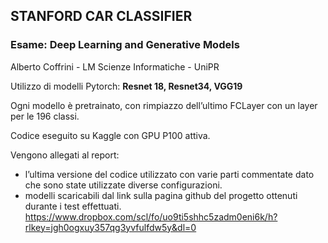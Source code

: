 ## STANFORD CAR CLASSIFIER

### Esame: **Deep Learning and Generative Models**

Alberto Coffrini - LM Scienze Informatiche  - UniPR

Utilizzo di modelli Pytorch: **Resnet 18, Resnet34, VGG19**

Ogni modello è pretrainato, con rimpiazzo dell’ultimo FCLayer con un layer per le 196 classi.

Codice eseguito su Kaggle con GPU P100 attiva.

Vengono allegati al report:

- l’ultima versione del codice utilizzato con varie parti commentate dato che sono state utilizzate diverse configurazioni.
- modelli scaricabili dal link sulla pagina github del progetto ottenuti durante i  test effettuati.
      https://www.dropbox.com/scl/fo/uo9ti5shhc5zadm0eni6k/h?rlkey=jgh0ogxuy357qg3yvfulfdw5y&dl=0
